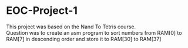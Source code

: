 # EOC-Project-1<br />
This project was based on the Nand To Tetris course. <br />
Question was to create an asm program to sort numbers from RAM[0] to RAM[7] in descending order and store it to RAM[30] to RAM[37]
